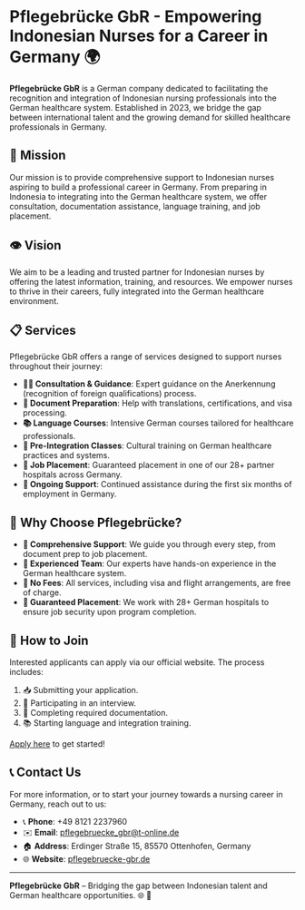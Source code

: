 # Pflegebrücke GbR - Empowering Indonesian Nurses for a Career in Germany 🌍

**Pflegebrücke GbR** is a German company dedicated to facilitating the recognition and integration of Indonesian nursing professionals into the German healthcare system. Established in 2023, we bridge the gap between international talent and the growing demand for skilled healthcare professionals in Germany.

## 🏥 Mission

Our mission is to provide comprehensive support to Indonesian nurses aspiring to build a professional career in Germany. From preparing in Indonesia to integrating into the German healthcare system, we offer consultation, documentation assistance, language training, and job placement.

## 👁️ Vision

We aim to be a leading and trusted partner for Indonesian nurses by offering the latest information, training, and resources. We empower nurses to thrive in their careers, fully integrated into the German healthcare environment.

## 📋 Services

Pflegebrücke GbR offers a range of services designed to support nurses throughout their journey:

- **🧑‍🏫 Consultation & Guidance**: Expert guidance on the Anerkennung (recognition of foreign qualifications) process.
- **📝 Document Preparation**: Help with translations, certifications, and visa processing.
- **📚 Language Courses**: Intensive German courses tailored for healthcare professionals.
- **💼 Pre-Integration Classes**: Cultural training on German healthcare practices and systems.
- **🏥 Job Placement**: Guaranteed placement in one of our 28+ partner hospitals across Germany.
- **🤝 Ongoing Support**: Continued assistance during the first six months of employment in Germany.

## 🤔 Why Choose Pflegebrücke?

- **🎯 Comprehensive Support**: We guide you through every step, from document prep to job placement.
- **💼 Experienced Team**: Our experts have hands-on experience in the German healthcare system.
- **💸 No Fees**: All services, including visa and flight arrangements, are free of charge.
- **📍 Guaranteed Placement**: We work with 28+ German hospitals to ensure job security upon program completion.

## 📝 How to Join

Interested applicants can apply via our official website. The process includes:

1. 📥 Submitting your application.
2. 💬 Participating in an interview.
3. 📄 Completing required documentation.
4. 📚 Starting language and integration training.

[Apply here](https://pflegebruecke-gbr.de/pendaftaran) to get started!

## 📞 Contact Us

For more information, or to start your journey towards a nursing career in Germany, reach out to us:

- 📞 **Phone**: +49 8121 2237960
- ✉️ **Email**: pflegebruecke_gbr@t-online.de
- 🏠 **Address**: Erdinger Straße 15, 85570 Ottenhofen, Germany
- 🌐 **Website**: [pflegebruecke-gbr.de](https://pflegebruecke-gbr.de)

---

**Pflegebrücke GbR** – Bridging the gap between Indonesian talent and German healthcare opportunities. 🌐 🏥
